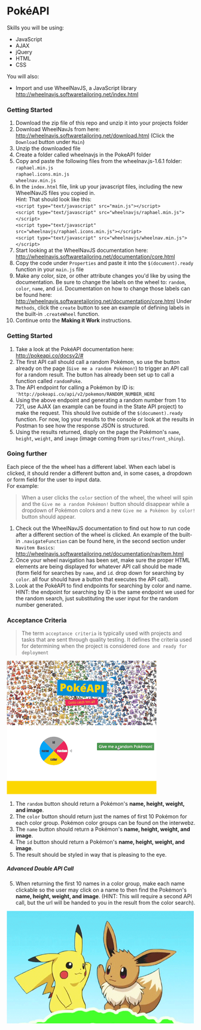 # PokéAPI

Skills you will be using:

  - JavaScript
  - AJAX
  - jQuery
  - HTML
  - CSS

You will also:
  - Import and use WheelNavJS, a JavaScript library http://wheelnavjs.softwaretailoring.net/index.html


### Getting Started
1. Download the zip file of this repo and unzip it into your projects folder
1. Download WheelNavJs from here: http://wheelnavjs.softwaretailoring.net/download.html
(Click the `Download` button under `Main`)
1. Unzip the downloaded file
1. Create a folder called wheelnavjs in the PokeAPI folder
1. Copy and paste the following files from the wheelnav.js-1.6.1 folder:  
    `raphael.min.js`  
    `raphael.icons.min.js`  
    `wheelnav.min.js`
1. In the `index.html` file, link up your javascript files, including the new WheelNavJS files you copied in.  
    Hint: That should look like this:  
    `<script type="text/javascript" src="main.js"></script>`  
    `<script type="text/javascript" src="wheelnavjs/raphael.min.js"></script>`  
    `<script type="text/javascript" src="wheelnavjs/raphael.icons.min.js"></script>`  
    `<script type="text/javascript" src="wheelnavjs/wheelnav.min.js"></script>`
1. Start looking at the WheelNavJS documentation here: http://wheelnavjs.softwaretailoring.net/documentation/core.html
2. Copy the code under `Properties` and paste it into the `$(document).ready` function in your `main.js` file
3. Make any color, size, or other attribute changes you'd like by using the documentation. Be sure to change the labels on the wheel to: `random`, `color`, `name`, and `id`. Documentation on how to change those labels can be found here:  
    http://wheelnavjs.softwaretailoring.net/documentation/core.html
    Under `Methods`, click the `create` button to see an example of defining labels in the built-in `.createWheel` function.
4. Continue onto the **Making it Work** instructions.


### Getting Started
1. Take a look at the PokéAPI documentation here:  
    http://pokeapi.co/docsv2/#
2. The first API call should call a random Pokémon, so use the button already on the page (`Give me a random Pokémon!`) to trigger an API call for a random result. The button has already been set up to call a function called `randomPoke`.
3. The API endpoint for calling a Pokémon by ID is:
    `'http://pokeapi.co/api/v2/pokemon/RANDOM_NUMBER_HERE`
1. Using the above endpoint and generating a random number from 1 to 721, use AJAX (an example can be found in the State API project) to make the request. This should live outside of the `$(document).ready` function. For now, log your results to the console or look at the results in Postman to see how the response JSON is structured.
2. Using the results returned, disply on the page the Pokémon's `name`, `height`, `weight`, and `image` (image coming from `sprites/front_shiny`).

### Going further
Each piece of the the wheel has a different label. When each label is clicked, it should render a different button and, in some cases, a dropdown or form field for the user to input data.  
For example:
>When a user clicks the `color` section of the wheel, the wheel will spin and the `Give me a random Pokémon!` button should disappear while a dropdown of Pokémon colors and a new `Give me a Pokémon by color!` button should appear.

1. Check out the WheelNavJS documentation to find out how to run code after a different section of the wheel is clicked. An example of the built-in `.navigateFunction` can be found here, in the second section under `Navitem Basics`:
    http://wheelnavjs.softwaretailoring.net/documentation/navItem.html
1. Once your wheel navigation has been set, make sure the proper HTML elements are being displayed for whatever API call should be made (form field for searches by `name`, and `id`. drop down for searching by `color`. all four should have a button that executes the API call).
2. Look at the PokéAPI to find endpoints for searching by color and name. HINT: the endpoint for searching by ID is the same endpoint we used for the random search, just substituting the user input for the random number generated.

### Acceptance Criteria
> The term `acceptance criteria` is typically used with projects and tasks that are sent through quality testing. It defines the criteria used for determining when the project is considered `done and ready for deployment`

![Sample](img/pokeapigiffed.gif)

1. The `random` button should return a Pokémon's **name, height, weight, and image**.
2. The `color` button should return just the names of first 10 Pokémon for each color group. Pokémon color groups can be found on the interwebz.
3. The `name` button should return a Pokémon's **name, height, weight, and image**.
4. The `id` button should return a Pokémon's **name, height, weight, and image**.
5. The result should be styled in way that is pleasing to the eye.

##### Advanced Double API Call
5. When returning the first 10 names in a color group, make each name clickable so the user may click on a name to then find the Pokémon's **name, height, weight, and image**. (HINT: This will require a second API call, but the url will be handed to you in the result from the color search).

![HighFive!](img/giphypoke.gif)
